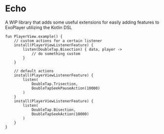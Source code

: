 # Echo

A WIP library that adds some useful extensions for easily adding features to ExoPlayer utilizing the Kotlin DSL

```
fun PlayerView.example() {
    // custom actions for a certain listener
    install(PlayerViewListenerFeature) {
        listen(DoubleTap.Bisection) { data, player ->
            // do something custom
        }
    }

    // default actions
    install(PlayerViewListenerFeature) {
        listen(
            DoubleTap.Trisection,
            DoubleTapSeekPauseAction(10000)
        )
    }
    install(PlayerViewListenerFeature) {
        listen(
            DoubleTap.Bisection,
            DoubleTapSeekAction(10000)
        )
    }
}
```
